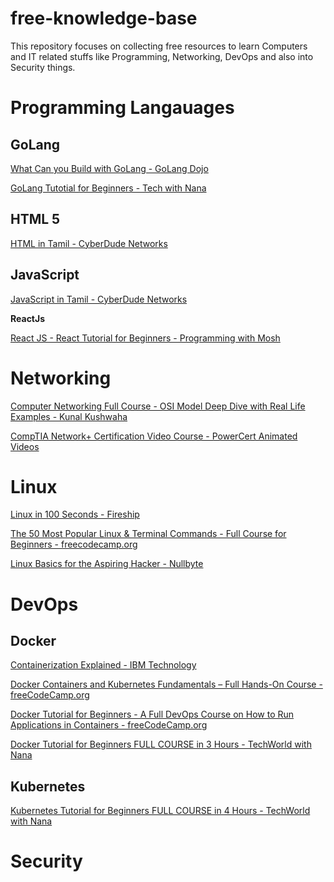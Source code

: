 # free-knowledge-base

This repository focuses on collecting free resources to learn Computers and IT related stuffs like Programming, Networking, DevOps and also into Security things.


# Programming Langauages

## GoLang

[What Can you Build with GoLang - GoLang Dojo](https://www.youtube.com/watch?v=4fjNO9CuqVs)

[GoLang Tutotial for Beginners - Tech with Nana](https://www.youtube.com/watch?v=yyUHQIec83I)


## HTML 5

[HTML in Tamil - CyberDude Networks](https://www.youtube.com/watch?v=aGHVddspRq0&list=PL73Obo20O_7gcXt0cfQA14jey8zavtKAq)


## JavaScript

[JavaScript in Tamil - CyberDude Networks](https://www.youtube.com/watch?v=OuUqS8Po5ps&list=PL73Obo20O_7ihsIM5K-hHYPrcqkkdQcLa)

**ReactJs**

[React JS - React Tutorial for Beginners - Programming with Mosh](https://www.youtube.com/watch?v=Ke90Tje7VS0)


# Networking

[Computer Networking Full Course - OSI Model Deep Dive with Real Life Examples -  Kunal Kushwaha](https://youtu.be/IPvYjXCsTg8)

[CompTIA Network+ Certification Video Course - PowerCert Animated Videos](https://www.youtube.com/watch?v=vrh0epPAC5w)

# Linux

[Linux in 100 Seconds - Fireship](https://youtu.be/rrB13utjYV4)

[The 50 Most Popular Linux & Terminal Commands - Full Course for Beginners - freecodecamp.org](https://youtu.be/ZtqBQ68cfJc)

[Linux Basics for the Aspiring Hacker - Nullbyte](https://null-byte.wonderhowto.com/how-to/linux-basics/)


# DevOps

## Docker

[Containerization Explained - IBM Technology](https://www.youtube.com/watch?v=0qotVMX-J5s)

[Docker Containers and Kubernetes Fundamentals – Full Hands-On Course - freeCodeCamp.org](https://www.youtube.com/watch?v=kTp5xUtcalw)


[Docker Tutorial for Beginners - A Full DevOps Course on How to Run Applications in Containers - freeCodeCamp.org](https://www.youtube.com/watch?v=fqMOX6JJhGo)

[Docker Tutorial for Beginners FULL COURSE in 3 Hours - TechWorld with Nana](https://www.youtube.com/watch?v=3c-iBn73dDE)

## Kubernetes

[Kubernetes Tutorial for Beginners FULL COURSE in 4 Hours - TechWorld with Nana](https://www.youtube.com/watch?v=X48VuDVv0do)

# Security